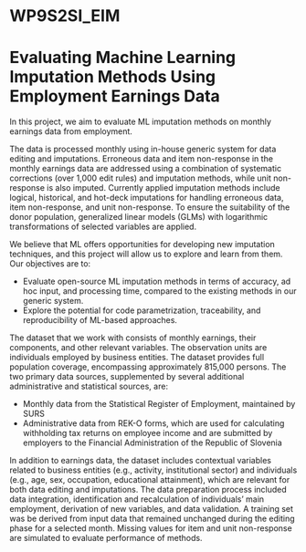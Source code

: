 # WP9S2SI_EIM
# Evaluating Machine Learning Imputation Methods Using Employment Earnings Data

In this project, we aim to evaluate ML imputation methods on monthly earnings data from employment.

The data is processed monthly using in-house generic system for data editing and imputations. Erroneous data and item non-response in the monthly earnings data are addressed using a combination of systematic corrections (over 1,000 edit rules) and imputation methods, while unit non-response is also imputed. Currently applied imputation methods include logical, historical, and hot-deck imputations for handling erroneous data, item non-response, and unit non-response. To ensure the suitability of the donor population, generalized linear models (GLMs) with logarithmic transformations of selected variables are applied. 

We believe that ML offers opportunities for developing new imputation techniques, and this project will allow us to explore and learn from them.
Our objectives are to:
-	Evaluate open-source ML imputation methods in terms of accuracy, ad hoc input, and processing time, compared to the existing methods in our generic system.
-	Explore the potential for code parametrization, traceability, and reproducibility of ML-based approaches.
 
The dataset that we work with consists of monthly earnings, their components, and other relevant variables. The observation units are individuals employed by business entities. The dataset provides full population coverage, encompassing approximately 815,000 persons. The two primary data sources, supplemented by several additional administrative and statistical sources, are:
-	Monthly data from the Statistical Register of Employment, maintained by SURS
-	Administrative data from REK-O forms, which are used for calculating withholding tax returns on employee income and are submitted by employers to the Financial Administration of the Republic of Slovenia

In addition to earnings data, the dataset includes contextual variables related to business entities (e.g., activity, institutional sector) and individuals (e.g., age, sex, occupation, educational attainment), which are relevant for both data editing and imputations. The data preparation process included data integration, identification and recalculation of individuals’ main employment, derivation of new variables, and data validation. A training set was be derived from input data that remained unchanged during the editing phase for a selected month. Missing values for item and unit non-response are simulated to evaluate performance of methods.  
